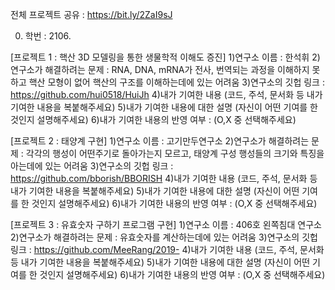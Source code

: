 전체 프로젝트 공유 : https://bit.ly/2ZaI9sJ

0. 학번 : 2106.

[프로젝트 1 : 핵산 3D 모델링을 통한 생물학적 이해도 증진]
1)연구소 이름 : 한석휘
2)연구소가 해결하려는 문제 : RNA, DNA, mRNA가 전사, 번역되는 과정을 이해하지 못하고 핵산 모형이 없어 핵산의 구조를 이해하는데에 있는 어려움
3)연구소의 깃헙 링크 : https://github.com/hui0518/HuiJh
4)내가 기여한 내용
(코드, 주석, 문서화 등 내가 기여한 내용을 복붙해주세요)
5)내가 기여한 내용에 대한 설명
(자신이 어떤 기여를 한 것인지 설명해주세요)
6)내가 기여한 내용의 반영 여부 : (O,X 중 선택해주세요)

[프로젝트 2 : 태양계 구현]
1)연구소 이름 : 고기만두연구소
2)연구소가 해결하려는 문제 : 각각의 행성이 어떤주기로 돌아가는지 모르고, 태양계 구성 행성들의 크기와 특징을 아는데에 있는 어려움
3)연구소의 깃헙 링크 : https://github.com/bborish/BBORISH
4)내가 기여한 내용
(코드, 주석, 문서화 등 내가 기여한 내용을 복붙해주세요)
5)내가 기여한 내용에 대한 설명
(자신이 어떤 기여를 한 것인지 설명해주세요)
6)내가 기여한 내용의 반영 여부 : (O,X 중 선택해주세요)

[프로젝트 3 : 유효숫자 구하기 프로그램 구현]
1)연구소 이름 : 406호 왼쪽침대 연구소
2)연구소가 해결하려는 문제 : 유효숫자를 계산하는데에 있는 어려움
3)연구소의 깃헙 링크 : https://github.com/MeeRang/2019-
4)내가 기여한 내용
(코드, 주석, 문서화 등 내가 기여한 내용을 복붙해주세요)
5)내가 기여한 내용에 대한 설명
(자신이 어떤 기여를 한 것인지 설명해주세요)
6)내가 기여한 내용의 반영 여부 : (O,X 중 선택해주세요)
